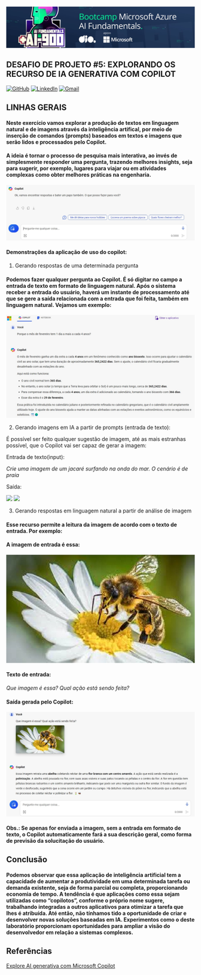 ![](https://github.com/fanzz293/projeto2_ml-ai900/blob/main/assets/dio.jpeg?raw=true)

## DESAFIO DE PROJETO #5: EXPLORANDO OS RECURSO DE IA GENERATIVA COM COPILOT 

[![GitHub](https://img.shields.io/badge/GitHub-000?style=for-the-badge&logo=github&logoColor=30A3DC)](https://github.com/fanzz293)
[![LinkedIn](https://img.shields.io/badge/LinkedIn-000?style=for-the-badge&logo=LinkedIn&logoColor=30A3DC)](https://www.linkedin.com/in/fabricio-vieira-8bb2b298/)
[![Gmail](https://img.shields.io/badge/Gmail-000?style=for-the-badge&logo=Gmail&logoColor=30)](fanzito293@gmail.com/)

## LINHAS GERAIS
 
#### Neste exercício vamos explorar a produção de textos em linguagem natural e de imagens através da inteligência artifical, por meio de inserção de comandos (prompts) baseados em textos e imagens que serão lidos e processados pelo Copilot. 

#### A ideia é tornar o processo de pesquisa mais interativa, ao invés de simplesmente responder uma pergunta, trazendo melhores insights, seja para sugerir, por exemplo, lugares para viajar ou em atividades complexas como obter melhores práticas na engenharia. 


![](https://github.com/fanzz293/projeto5-iagen_ai900/blob/main/assets/Captura%20de%20tela%202024-02-26%20201603.jpg?raw=true)

#### Demonstrações da aplicação de uso do copilot: 

1. Gerando respostas de uma determinada pergunta

#### Podemos fazer qualquer pergunta ao Copilot. É só digitar no campo a entrada de texto em formato de linguagem natural. Após o sistema receber a entrada do usuário, haverá um instante de processamento até que se gere a saída relacionada com a entrada que foi feita, também em linguagem natural. Vejamos um exemplo: 

![](https://github.com/fanzz293/projeto5-iagen_ai900/blob/main/assets/fevereiro.jpg?raw=true)

2. Gerando imagens em IA a partir de prompts (entrada de texto): 

É possível ser feito qualquer sugestão de imagem, até as mais estranhas possível, que o Copilot vai ser capaz de gerar a imagem:

Entrada de texto(input): 

*Crie uma imagem de um jacaré surfando na onda do mar. O cenário é de praia*

Saída:

![](https://github.com/fanzz293/projeto5-iagen_ai900/blob/main/outputs/jacar%C3%A9%20surfando%20na%20onda%20do%20mar.jpg?raw=true) 
![](https://github.com/fanzz293/projeto5-iagen_ai900/blob/main/outputs/jacar%C3%A9%20surfando%20na%20onda%20do%20mar2.jpg?raw=true) 

3. Gerando respostas em linguagem natural a partir de análise de imagem

#### Esse recurso permite a leitura da imagem de acordo com o texto de entrada. Por exemplo: 

#### A imagem de entrada é essa:

![](https://github.com/fanzz293/projeto5-iagen_ai900/blob/main/inputs/Abelha.jpg?raw=true)

#### Texto de entrada: 

*Que imagem é essa? Qual ação está sendo feita?*

#### Saída gerada pelo Copilot: 

![](https://github.com/fanzz293/projeto5-iagen_ai900/blob/main/assets/Abelha2.jpg?raw=true)

#### Obs.: Se apenas for enviada a imagem, sem a entrada em formato de texto, o Copilot  automaticamente fará a sua descrição geral, como forma de previsão da solucitação do usuário. 

## Conclusão

#### Podemos observar que essa aplicação de inteligência artificial tem a capacidade de aumentar a produtividade em uma determinada tarefa ou demanda existente, seja de forma parcial ou completa, proporcionando economia de tempo. A tendência é que aplicações como essa sejam utilizadas como “copilotos”, conforme o próprio nome sugere, trabalhando integradas a outros aplicativos para otimizar a tarefa que lhes é atribuída. Até então, não tínhamos tido a oportunidade de criar e desenvolver novas soluções baseadas em IA. Experimentos como o deste laboratório proporcionam oportunidades para ampliar a visão do desenvolvedor em relação a sistemas complexos.

## Referências

[Explore AI generativa com Microsoft Copilot](https://microsoftlearning.github.io/mslearn-ai-fundamentals/Instructions/Labs/12-generative-ai.html)
